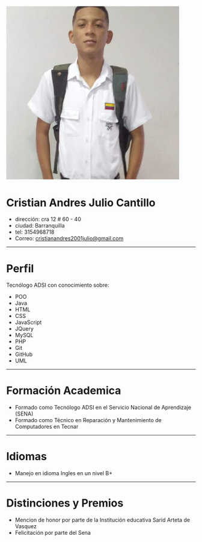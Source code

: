 ![yo](Documentacion/img/cristianjulio.jfif)
---
# Cristian Andres Julio Cantillo
* dirección: cra 12 # 60 - 40
* ciudad: Barranquilla
* tel: 3154968718
* Correo: cristianandres2001julio@gmail.com 
---

# Perfil
Tecnólogo ADSI con conocimiento sobre:

* POO
*  Java 
* HTML
* CSS
* JavaScript
* JQuery
* MySQL
* PHP
* Git
* GitHub
* UML

---

# Formación Academica
* Formado como Tecnólogo ADSI en el Servicio Nacional de Aprendizaje (SENA)
* Formado como Técnico en Reparación y Mantenimiento de Computadores en Tecnar

---

# Idiomas
* Manejo en idioma Ingles en un nivel B+

---

# Distinciones y Premios
* Mencion de honor por parte de la Institución educativa Sarid Arteta de Vasquez
* Felicitación por parte del Sena
